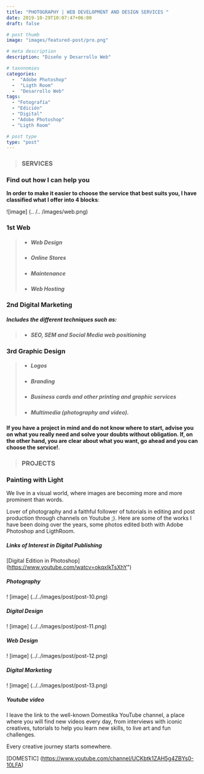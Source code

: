 ```yaml
---
title: "PHOTOGRAPHY | WEB DEVELOPMENT AND DESIGN SERVICES "
date: 2019-10-29T10:07:47+06:00
draft: false

# post thumb
image: "images/featured-post/pro.png"

# meta description
description: "Diseño y Desarrollo Web"

# taxonomies
categories:
  -  "Adobe Photoshop" 
  -  "Ligth Room"
  -  "Desarrollo Web"
tags:
  - "Fotografía"
  - "Edición"
  - "Digital"
  - "Adobe Photoshop"
  - "Ligth Room"

# post type
type: "post"
---
```


> ### SERVICES

### Find out how I can help you

**In order to make it easier to choose the service that best suits you, I have classified what I offer into 4 blocks**: 

![image] (.. /.. /images/web.png)

### **1st Web** 
 > - ##### Web Design
 > - ##### Online Stores
 > - ##### Maintenance 
 > - ##### Web Hosting

### **2nd Digital Marketing** 
##### Includes the different techniques such as:
> - ##### SEO, SEM and Social Media web positioning


  
### **3rd Graphic Design** 
  > - ##### Logos 
  > - ##### Branding 
  > - ##### Business cards and other printing and graphic services 
  > - ##### Multimedia (photography and video).

**If you have a project in mind and do not know where to start, advise you on what you really need and solve your doubts without obligation. If, on the other hand, you are clear about what you want, go ahead and you can choose the service!**.

> ### PROJECTS

### Painting with Light

We live in a visual world, where images are becoming more and more prominent than words.

Lover of photography and a faithful follower of tutorials in editing and post production through channels on Youtube ;). Here are some of the works I have been doing over the years, some photos edited both with Adobe Photoshop and LigthRoom.


##### Links of Interest in Digital Publishing

[Digital Edition in Photoshop] (https://www.youtube.com/watcv=okqxIkTsXhY")

##### Photography 

! [image] (../../images/post/post-10.png)

##### Digital Design

! [image] (../../images/post/post-11.png)

##### Web Design

! [image] (../../images/post/post-12.png)

##### Digital Marketing

! [image] (../../images/post/post-13.png)


##### Youtube video

I leave the link to the well-known Domestika YouTube channel, a place where you will find new videos every day, from interviews with iconic creatives, tutorials to help you learn new skills, to live art and fun challenges. 

Every creative journey starts somewhere. 

[DOMESTIC] (https://www.youtube.com/channel/UCKbtk1ZAH5g4ZBYs0-10LFA)
